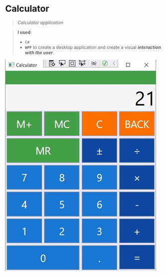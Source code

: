 # Calculator
> _Calculator application_

>  **I used**:
>  + `C#`
>  + **`WPF`** to create a desktop application and create a visual ***interaction with the user***.


![calculator](/calculator.jpg)
























